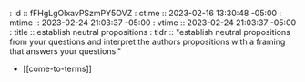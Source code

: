 : id    :: fFHgLgOlxavPSzmPY5OVZ
: ctime :: 2023-02-16 13:30:48 -05:00
: mtime :: 2023-02-24 21:03:37 -05:00
: vtime :: 2023-02-24 21:03:37 -05:00
: title :: establish neutral propositions
: tldr  :: "establish neutral propositions from your questions and interpret the authors propositions with a framing that answers your questions."


- [[come-to-terms]]
